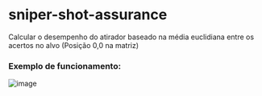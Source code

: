 # sniper-shot-assurance
Calcular o desempenho do atirador baseado na média euclidiana entre os acertos no alvo (Posição 0,0 na matriz)

### Exemplo de funcionamento:
![image](https://user-images.githubusercontent.com/26367735/194735780-c7079c65-4140-49de-9f4f-0e3c93ce8982.png)
